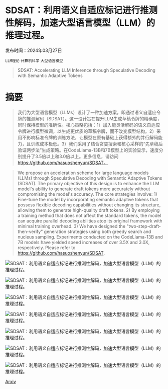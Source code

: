 # SDSAT：利用语义自适应标记进行推测性解码，加速大型语言模型（LLM）的推理过程。

发布时间：2024年03月27日

`LLM理论` `计算机科学` `大型语言模型`

> SDSAT: Accelerating LLM Inference through Speculative Decoding with Semantic Adaptive Tokens

# 摘要

> 我们为大型语言模型（LLMs）设计了一种加速方案，即通过语义自适应令牌的推测解码（SDSAT）。这一设计旨在提升LLM生成草稿令牌的精确度，同时保持模型的准确性。核心策略包括：1）加入能灵活解码的语义自适应令牌进行模型微调，以生成更优质的草稿令牌，而不改变模型结构。2）采用不影响标准令牌的训练方法，让模型在原有基础上获得额外的并行解码能力，且训练成本极低。3）我们采用了结合贪婪搜索和核心采样的“先草稿后验证两步法”生成策略。在CodeLlama-13B和7B模型上的实验显示，速度分别提升了3.5倍以上和3.0倍以上。更多信息，请访问 https://github.com/hasuoshenyun/SDSAT。

> We propose an acceleration scheme for large language models (LLMs) through Speculative Decoding with Semantic Adaptive Tokens (SDSAT). The primary objective of this design is to enhance the LLM model's ability to generate draft tokens more accurately without compromising the model's accuracy. The core strategies involve: 1) Fine-tune the model by incorporating semantic adaptive tokens that possess flexible decoding capabilities without changing its structure, allowing them to generate high-quality draft tokens. 2) By employing a training method that does not affect the standard tokens, the model can acquire parallel decoding abilities atop its original framework with minimal training overhead. 3) We have designed the "two-step-draft-then-verify" generation strategies using both greedy search and nucleus sampling. Experiments conducted on the CodeLlama-13B and 7B models have yielded speed increases of over 3.5X and 3.0X, respectively. Please refer to https://github.com/hasuoshenyun/SDSAT.

![SDSAT：利用语义自适应标记进行推测性解码，加速大型语言模型（LLM）的推理过程。](../../../paper_images/2403.18647/sample_struture.png)

![SDSAT：利用语义自适应标记进行推测性解码，加速大型语言模型（LLM）的推理过程。](../../../paper_images/2403.18647/greedy_demo_structure.png)

![SDSAT：利用语义自适应标记进行推测性解码，加速大型语言模型（LLM）的推理过程。](../../../paper_images/2403.18647/41.png)

![SDSAT：利用语义自适应标记进行推测性解码，加速大型语言模型（LLM）的推理过程。](../../../paper_images/2403.18647/204.png)

![SDSAT：利用语义自适应标记进行推测性解码，加速大型语言模型（LLM）的推理过程。](../../../paper_images/2403.18647/loss.png)

![SDSAT：利用语义自适应标记进行推测性解码，加速大型语言模型（LLM）的推理过程。](../../../paper_images/2403.18647/24.png)

![SDSAT：利用语义自适应标记进行推测性解码，加速大型语言模型（LLM）的推理过程。](../../../paper_images/2403.18647/201.png)

[Arxiv](https://arxiv.org/abs/2403.18647)